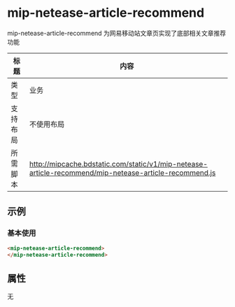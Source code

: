# mip-netease-article-recommend

mip-netease-article-recommend 为网易移动站文章页实现了底部相关文章推荐功能

标题|内容
----|----
类型|业务
支持布局|不使用布局
所需脚本|http://mipcache.bdstatic.com/static/v1/mip-netease-article-recommend/mip-netease-article-recommend.js

## 示例

### 基本使用

```html
<mip-netease-article-recommend>
</mip-netease-article-recommend>
```

## 属性

无